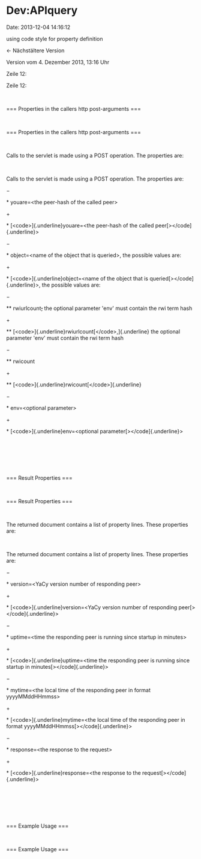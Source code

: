 Dev:APIquery
============

Date: 2013-12-04 14:16:12

using code style for property definition

← Nächstältere Version

Version vom 4. Dezember 2013, 13:16 Uhr

Zeile 12:

Zeile 12:

 

<div>

=== Properties in the callers http post-arguments ===

</div>

 

<div>

=== Properties in the callers http post-arguments ===

</div>

 

<div>

Calls to the servlet is made using a POST operation. The properties are:

</div>

 

<div>

Calls to the servlet is made using a POST operation. The properties are:

</div>

−

<div>

\* youare=\<the peer-hash of the called peer\>

</div>

\+

<div>

\* [\<code\>]{.underline}youare=\<the peer-hash of the called
peer[\>\</code]{.underline}\>

</div>

−

<div>

\* object=\<name of the object that is queried\>, the possible values
are:

</div>

\+

<div>

\* [\<code\>]{.underline}object=\<name of the object that is
queried[\>\</code]{.underline}\>, the possible values are:

</div>

−

<div>

\*\* rwiurlcount~~;~~ the optional parameter \'env\' must contain the
rwi term hash

</div>

\+

<div>

\*\* [\<code\>]{.underline}rwiurlcount[\</code\>,]{.underline} the
optional parameter \'env\' must contain the rwi term hash

</div>

−

<div>

\*\* rwicount

</div>

\+

<div>

\*\* [\<code\>]{.underline}rwicount[\</code\>]{.underline}

</div>

−

<div>

\* env=\<optional parameter\>

</div>

\+

<div>

\* [\<code\>]{.underline}env=\<optional
parameter[\>\</code]{.underline}\>

</div>

 

 

 

<div>

=== Result Properties ===

</div>

 

<div>

=== Result Properties ===

</div>

 

<div>

The returned document contains a list of property lines. These
properties are:

</div>

 

<div>

The returned document contains a list of property lines. These
properties are:

</div>

−

<div>

\* version=\<YaCy version number of responding peer\>

</div>

\+

<div>

\* [\<code\>]{.underline}version=\<YaCy version number of responding
peer[\>\</code]{.underline}\>

</div>

−

<div>

\* uptime=\<time the responding peer is running since startup in
minutes\>

</div>

\+

<div>

\* [\<code\>]{.underline}uptime=\<time the responding peer is running
since startup in minutes[\>\</code]{.underline}\>

</div>

−

<div>

\* mytime=\<the local time of the responding peer in format
yyyyMMddHHmmss\>

</div>

\+

<div>

\* [\<code\>]{.underline}mytime=\<the local time of the responding peer
in format yyyyMMddHHmmss[\>\</code]{.underline}\>

</div>

−

<div>

\* response=\<the response to the request\>

</div>

\+

<div>

\* [\<code\>]{.underline}response=\<the response to the
request[\>\</code]{.underline}\>

</div>

 

 

 

<div>

=== Example Usage ===

</div>

 

<div>

=== Example Usage ===

</div>
